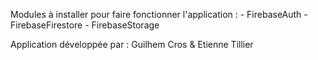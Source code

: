 Modules à installer pour faire fonctionner l'application : 
	- FirebaseAuth
	- FirebaseFirestore
	- FirebaseStorage

Application développée par : Guilhem Cros & Etienne Tillier

